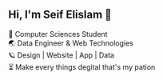 ## Hi, I'm Seif Elislam 💫   
🧠 Computer Sciences Student   
🌏 Data Engineer & Web Technologies     
🪐 Design | Website | App | Data    
⏳ Make every things degital that's my pation    
